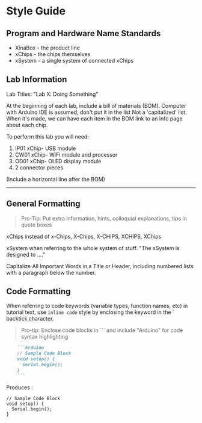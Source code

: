 # Style Guide

## Program and Hardware Name Standards

* XinaBox - the product line
* xChips - the chips themselves
* xSystem - a single system of connected xChips

## Lab Information

Lab Titles: "Lab X: Doing Something"

At the beginning of each lab, include a bill of materials (BOM).
Computer with Arduino IDE is assumed, don't put it in the list
Not a 'capitalized' list.
When it's made, we can have each item in the BOM link to an info page about each chip.

To perform this lab you will need:
1. IP01 xChip- USB module
2. CW01 xChip- WiFi module and processor 
3. OD01 xChip- OLED display module
4. 2 connector pieces

(Include a horizontal line after the BOM)
*** 

## General Formatting
> Pro-Tip: Put extra information, hints, colloquial explanations, tips in quote boxes

xChips instead of x-Chips, X-Chips, X-CHIPS, XCHIPS, XChips

xSystem when referring to the whole system of stuff. "The xSystem is designed to ...."

Capitalize All Important Words in a Title or Header, including numbered lists with a paragraph below the number.

## Code Formatting

When referring to code keywords (variable types, function names, etc) in tutorial text, use `inline code` style by enclosing the keyword in the \` backtick character. 

> Pro-tip: Enclose code blocks in \`\`\` and include "Arduino" for code syntax highlighting


```Markdown
    ```Arduino
    // Sample Code Block
    void setup() {
      Serial.begin();
    }
    ```
```


Produces :


```Arduino
// Sample Code Block
void setup() {
  Serial.begin();
}
```

